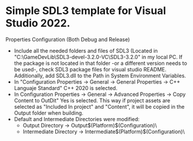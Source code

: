 # Simple SDL3 template for Visual Studio 2022.

Properties Configuration (Both Debug and Release)

* Include all the needed folders and files of SDL3 (Located in "C:\GameDevLib\SDL3-devel-3.2.0-VC\SDL3-3.2.0" in my local PC. If the package is not located in that folder -or a different version needs to be used-, check SDL3 package files for visual studio README. Additionally, add SDL3.dll to the Path in System Environment Variables.
* In "Configuration Properties -> General -> General Properties -> C++ Languaje Standard" C++ 2020 is selected.
* In Configuration Properties -> General -> Advanced Properties -> Copy Content to OutDit" Yes is selected. This way if project assets are selected as "Included In project" and "Content", it will be copied in the Output folder when building.
* Default and Intermediate Directories were modified:
  * Output Directory -> Output\$(Platform)\$(Configuration)\
  * Intermediate Directory -> Intermediate\$(Platform)\$(Configuration)\
